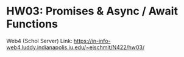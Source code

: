 # HW03: Promises & Async / Await Functions

Web4 (Schol Server) Link:
https://in-info-web4.luddy.indianapolis.iu.edu/~ejschmit/N422/hw03/